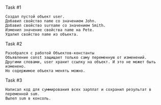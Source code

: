 Task #1

    Создал пустой объект user.
    Добавил свойство name со значением John.
    Добавил свойство surname со значением Smith.
    Изменил значение свойства name на Pete.
    Удалил свойство name из объекта.

Task #2

    Разобрался с работой Объектов-константы
    Объявление const защищает только саму переменную от изменений.
    Другими словами, user хранит ссылку на объект. И это не может быть изменено. 
    Но содержимое объекта менять можно.

Task #3 
    
    Написал код для суммирования всех зарплат и сохранил результат в переменной sum.
    Вылел sum в консоль.



